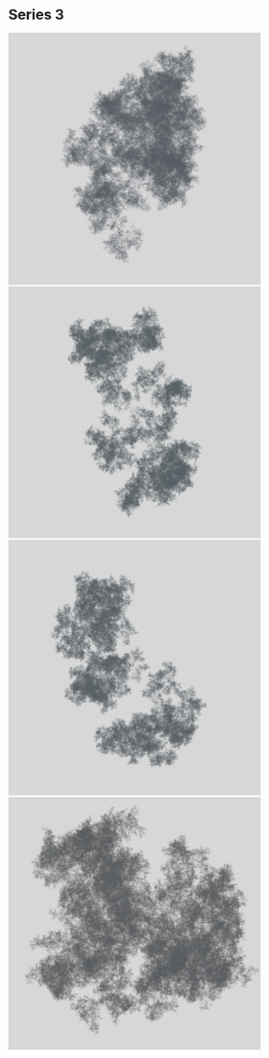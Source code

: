 # Series 3

![Abstract sample 1](sample1.png)![Abstract sample 2](sample2.png)
![Abstract sample 3](sample3.png)![Abstract sample 4](sample4.png)
